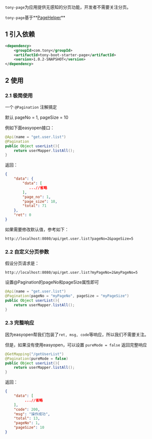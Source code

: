 `tony-page`为应用提供无感知的分页功能，开发者不需要关注分页。

`tony-page`基于**[PageHelper](https://pagehelper.github.io/)**

## 1 引入依赖

```XML
<dependency>
    <groupId>com.tony</groupId>
    <artifactId>tony-boot-starter-page</artifactId>
    <version>1.0.2-SNAPSHOT</version>
</dependency>
```

## 2 使用

### 2.1 极简使用

一个 `@Pagination` 注解搞定

默认 pageNo = 1, pageSize = 10

例如下面easyopen接口：

```Java
@Api(name = "get.user.list")
@Pagination
public Object userList(){
    return userMapper.listAll();
}
```

返回：

```JSON
{
    "data": {
        "data": [
           ...//省略
        ],
        "page_no": 1,
        "page_size": 10,
        "total": 71
    },
    "ret": 0
}
```

如果需要修改默认值，参考如下：

```http
http://localhost:8080/api/get.user.list?pageNo=2&pageSize=5
```

### 2.2 自定义分页参数

假设分页请求是：

```http
http://localhost:8080/api/get.user.list?myPageNo=2&myPageNo=5
```

设置@Pagination的pageNo和pageSize属性即可

```java
@Api(name = "get.user.list")
@Pagination(pageNo = "myPageNo", pageSize = "myPageSize")
public Object userList(){
    return userMapper.listAll();
}
```

### 2.3 完整响应

因为easyopen帮我们包装了`ret, msg, code`等响应，所以我们不需要关注。

但是，如果没有使用easyopen，可以设置 `pureMode = false` 返回完整响应

```java
@GetMapping("/getUserList")
@Pagination(pureMode = false)
public Object userList(){
    return userMapper.listAll();
}
```

返回：

```json
{
    "data": [
         ...//省略
    ],
    "code": 200,
    "msg": "操作成功",
    "total": 13,
    "pageNo": 1,
    "pageSize": 10
}
```

